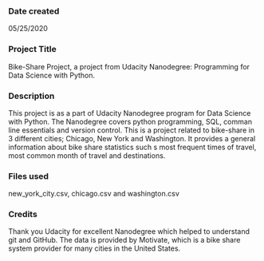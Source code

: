 ### Date created
05/25/2020

### Project Title
Bike-Share Project, a project from Udacity Nanodegree: Programming for Data Science with Python.

### Description
This project is as a part of Udacity Nanodegree program for Data Science with Python. The Nanodegree covers python programming, SQL, comman line essentials and version control.
This is a project related to bike-share in 3 different cities; Chicago, New York and Washington. It provides a general information about bike share statistics such s most frequent times of travel, most common month of travel and destinations.

### Files used
new_york_city.csv, chicago.csv and washington.csv

### Credits
Thank you Udacity for excellent Nanodegree which helped to understand git and GitHub. The data is provided by Motivate, which is a bike share system provider for many cities in the United States.
